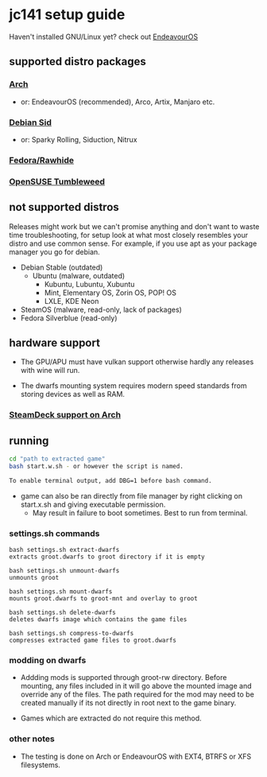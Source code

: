 # jc141 setup guide</h1>

Haven't installed GNU/Linux yet? check out [EndeavourOS](https://discovery.endeavouros.com/installation/create-install-media-usb-key/2021/03/)

## supported distro packages

### [Arch](arch.md)
 - or: EndeavourOS (recommended), Arco, Artix, Manjaro etc.

### [Debian Sid](debiansid.md)
 - or: Sparky Rolling, Siduction, Nitrux
### [Fedora/Rawhide](fedora.md)
### [OpenSUSE Tumbleweed](opensuse.md)

## not supported distros

Releases might work but we can't promise anything and don't want to waste time troubleshooting, for setup look at what most closely resembles your distro and use common sense. For example, if you use apt as your package manager you go for debian.

   - Debian Stable (outdated)
     - Ubuntu (malware, outdated)
          - Kubuntu, Lubuntu, Xubuntu
          - Mint, Elementary OS, Zorin OS, POP! OS
          - LXLE, KDE Neon 
   - SteamOS (malware, read-only, lack of packages)
   - Fedora Silverblue (read-only)

## hardware support

- The GPU/APU must have vulkan support otherwise hardly any releases with wine will run.

- The dwarfs mounting system requires modern speed standards from storing devices as well as RAM.

### [SteamDeck support on Arch](steamdeck.md)

## running

```sh
cd "path to extracted game"
bash start.w.sh - or however the script is named.

To enable terminal output, add DBG=1 before bash command.
```

- game can also be ran directly from file manager by right clicking on start.x.sh and giving executable permission.
  - May result in failure to boot sometimes. Best to run from terminal.

### settings.sh commands
```
bash settings.sh extract-dwarfs
extracts groot.dwarfs to groot directory if it is empty

bash settings.sh unmount-dwarfs
unmounts groot

bash settings.sh mount-dwarfs
mounts groot.dwarfs to groot-mnt and overlay to groot

bash settings.sh delete-dwarfs
deletes dwarfs image which contains the game files

bash settings.sh compress-to-dwarfs
compresses extracted game files to groot.dwarfs
```

### modding on dwarfs

- Addding mods is supported through groot-rw directory. Before mounting, any files included in it will go above the mounted image and override any of the files. The path required for the mod may need to be created manually if its not directly in root next to the game binary.

- Games which are extracted do not require this method.

### other notes

- The testing is done on Arch or EndeavourOS with EXT4, BTRFS or XFS filesystems.
